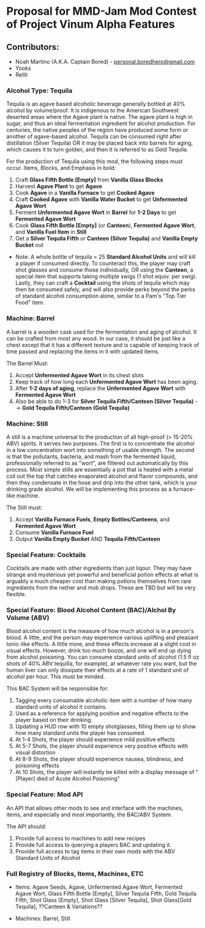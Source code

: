 # Proposal for MMD-Jam Mod Contest of Project Vinum Alpha Features

## Contributors:
* Noah Martino (A.K.A. Captain Bored) - personal.boredhero@gmail.com
* Yooks
* Rellit

### Alcohol Type: Tequila
Tequila is an agave based alcoholic beverage generally bottled at 40% alcohol by volume/proof. It is indigenous to the American Southwest deserted areas where the Agave plant is native. The agave plant is high in sugar, and thus an ideal fermentation ingredient for alcohol production. For centuries, the native peoples of the region have produced some form or another of agave-based alcohol. Tequila can be consumed right after distillation (Silver Tequila) OR it may be placed back into barrels for aging, which causes it to turn golden, and then it is referred to as Gold Tequila.

For the production of Tequila using this mod, the following steps must occur. Items, Blocks, and Emphasis in bold:
1. Craft **Glass Fifth Bottle [Empty]** from **Vanilla Glass Blocks**
2. Harvest **Agave Plant** to get **Agave**
3. Cook **Agave** in a **Vanilla Furnace** to get **Cooked Agave**
4. Craft **Cooked Agave** with **Vanilla Water Bucket** to get **Unfermented Agave Wort**
5. Ferment **Unfermented Agave Wort** in **Barrel** for **1-2 Days** to get **Fermented Agave Wort**
6. Cook **Glass Fifth Bottle [Empty]** (or **Canteen**), **Fermented Agave Wort**, and **Vanilla Fuel Item** in **Still**
7. Get a **Silver Tequila Fifth** or **Canteen (Silver Tequila)** and **Vanilla Empty Bucket** out

* Note: A whole bottle of tequila = 25 **Standard Alcohol Units** and will kill a player if consumed directly. To counteract this, the player may craft shot glasses and consume those individually, OR using the **Canteen**, a special item that supports taking multiple swigs (1 shot equiv. per swig). Lastly, they can craft a **Cocktail** using the shots of tequila which may then be consumed safely, and will also provide perks beyond the perks of standard alcohol consumption alone, similar to a Pam's "Top Tier Food" item.

### Machine: Barrel
A barrel is a wooden cask used for the fermentation and aging of alcohol. It can be crafted from most any wood. In our case, it should be just like a chest except that it has a different texture and is capable of keeping track of time passed and replacing the items in it with updated items.

The Barrel Must:
1. Accept **Unfermented Agave Wort** in its chest slots
2. Keep track of how long each **Unfermented Agave Wort** has been aging.
3. After **1-2 days of aging**, replace the **Unfermented Agave Wort** with **Fermented Agave Wort**
4. Also be able to do 1-3 for **Silver Tequila Fifth/Canteen (Silver Tequila)** --> **Gold Tequila Fifth/Canteen (Gold Tequila)**

### Machine: Still
A still is a machine universal to the production of all high-proof (> 15-20% ABV) spirits. It serves two purposes. The first is to concentrate the alcohol in a low concentration wort into something of usable strength. The second is that the pollutants, bacteria, and mash from the fermented liquid, professionally referred to as "wort", are filtered out automatically by this process. Most simple stills are essentially a pot that is heated with a metal coil out the top that catches evaporated alcohol and flavor compounds, and then they condensate in the hose and drip into the other tank, which is your drinking grade alcohol. We will be implementing this process as a furnace-like machine.

The Still must:
1. Accept **Vanilla Furnace Fuels**, **Empty Bottles/Canteens**, and **Fermented Agave Wort**
2. Consume **Vanilla Furnace Fuel**
3. Output **Vanilla Empty Bucket** AND **Tequila Fifth/Canteen**

### Special Feature: Cocktails
Cocktails are made with other ingredients than just liqour. They may have strange and mysterious yet powerful and beneficial potion effects at what is arguably a much cheaper cost than making potions themselves from rare ingredients from the nether and mob drops. These are TBD but will be very flexible.

### Special Feature: Blood Alcohol Content (BAC)/Alchol By Volume (ABV)
Blood alcohol content is the measure of how much alcohol is in a person's blood. A little, and the person may experience various uplifting and pleasant tonic-like effects. A little more, and these effects increase at a slight cost in visual effects. However, drink too much booze, and one will end up dying from alcohol poisoning. You can consume standard units of alcohol (1.5 fl oz shots of 40% ABV tequilla, for example), at whatever rate you want, but the human liver can only dissipate their effects at a rate of 1 standard unit of alcohol per hour. This must be minded.

This BAC System will be responsible for:
1. Tagging every consumable alcoholic item with a number of how many standard units of alcohol it contains.
2. Used as a reference for applying positive and negative effects to the player based on their drinking.
3. Updating a HUD row with 10 empty shotglasses, filling them up to show how many standard units the player has consumed.
  1. At 1-4 Shots, the player should experience mild positive effects
  2. At 5-7 Shots, the player should experience very positive effects with visual distortion
  3. At 8-9 Shots, the player should experience nausea, blindness, and poisoning effects
  4. At 10 Shots, the player will instantly be killed with a display message of "[Player] died of Acute Alcohol Poisoning"

### Special Feature: Mod API
An API that allows other mods to see and interface with the machines, items, and especially and most importantly, the BAC/ABV System.

The API should:
1. Provide full access to machines to add new recipes
2. Provide full access to querying a players BAC and updating it.
3. Provide full access to tag items in their own mods with the ABV Standard Units of Alcohol

### Full Registry of Blocks, Items, Machines, ETC

* Items: Agave Seeds, Agave, Unfermented Agave Wort, Fermented Agave Wort, Glass Fifth Bottle [Empty], Silver Tequila Fifth, Gold Tequila Fifth, Shot Glass [Empty], Shot Glass [Silver Tequila], Shot Glass[Gold Tequila], ??Canteen & Variations??

* Machines: Barrel, Still
